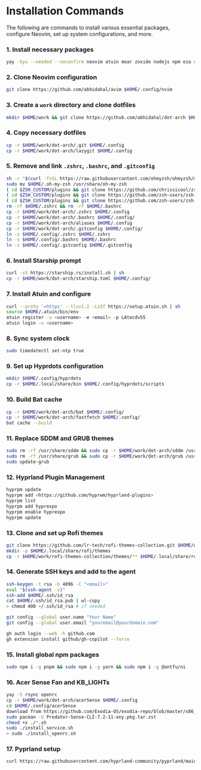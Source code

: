 # Installation Commands

The following are commands to install various essential packages, configure Neovim, set up system configurations, and more.

### 1. Install necessary packages

```bash
yay -Syu --needed --noconfirm neovim atuin moar zoxide nodejs npm eza ripgrep cheese lazygit fzf microsoft-edge-stable-bin bat lf silicon fd git-delta update-grub tesseract tesseract-data-eng ttf-joypixels tmux fastfetch openssh pipx pyprland cmake github-cli spicetify spicetify-cli spotify openvpn systemd-resolvconf zsh protonvpn nodejs-browser-sync docker docker-desktop zen-browser docker-compose yazi ffmpegthumbnailer p7zip jq poppler imagemagick update-grub cmake meson cpio cava
```

### 2. Clone Neovim configuration

```bash
git clone https://github.com/abhidahal/avim $HOME/.config/nvim
```

### 3. Create a `work` directory and clone dotfiles

```bash
mkdir $HOME/work && git clone https://github.com/abhidahal/dot-arch $HOME/work/dot-arch
```

### 4. Copy necessary dotfiles

```bash
cp -r $HOME/work/dot-arch/.git $HOME/.config
cp -r $HOME/work/dot-arch/lazygit $HOME/.config
```

### 5. Remove and link `.zshrc`, `.bashrc`, and `.gitconfig`

```bash
sh -c "$(curl -fsSL https://raw.githubusercontent.com/ohmyzsh/ohmyzsh/master/tools/install.sh)"
sudo mv $HOME/.oh-my-zsh /usr/share/oh-my-zsh
( cd $ZSH_CUSTOM/plugins && git clone https://github.com/chrissicool/zsh-256color )
( cd $ZSH_CUSTOM/plugins && git clone https://github.com/zsh-users/zsh-syntax-highlighting.git )
( cd $ZSH_CUSTOM/plugins && git clone https://github.com/zsh-users/zsh-autosuggestions)
rm -rf $HOME/.zshrc && rm -rf $HOME/.bashrc
cp -r $HOME/work/dot-arch/.zshrc $HOME/.config
cp -r $HOME/work/dot-arch/.bashrc $HOME/.config/
cp -r $HOME/work/dot-arch/aliases $HOME/.config
cp -r $HOME/work/dot-arch/.gitconfig $HOME/.config/
ln -s $HOME/.config/.zshrc $HOME/.zshrc
ln -s $HOME/.config/.bashrc $HOME/.bashrc
ln -s $HOME/.config/.gitconfig $HOME/.gitconfig
```

### 6. Install Starship prompt

```bash
curl -sS https://starship.rs/install.sh | sh
cp -r $HOME/work/dot-arch/starship.toml $HOME/.config/
```

### 7. Install Atuin and configure

```bash
curl --proto '=https' --tlsv1.2 -LsSf https://setup.atuin.sh | sh
source $HOME/.atuin/bin/env
atuin register -u <username> -e <email> -p LAtecdv55
atuin login -u <username>
```

### 8. Sync system clock

```bash
sudo timedatectl set-ntp true
```

### 9. Set up Hyprdots configuration

```bash
mkdir $HOME/.config/hyprdots
cp -r $HOME/.local/share/bin $HOME/.config/hyprdots/scripts
```

### 10. Build Bat cache

```bash
cp -r $HOME/work/dot-arch/bat $HOME/.config/
cp -r $HOME/work/dot-arch/fastfetch $HOME/.config/
bat cache --build
```

### 11. Replace SDDM and GRUB themes

```bash
sudo rm -rf /usr/share/sddm && sudo cp -r $HOME/work/dot-arch/sddm /usr/share
sudo rm -rf /usr/share/grub && sudo cp -r $HOME/work/dot-arch/grub /usr/share
sudo update-grub
```

### 12. Hyprland Plugin Management

```bash
hyprpm update
hyprpm add <https://github.com/hyprwm/hyprland-plugins>
hyprpm list
hyprpm add hyprexpo
hyprpm enable hyprexpo
hyprpm update
```

### 13. Clone and set up Rofi themes

```bash
git clone https://github.com/lr-tech/rofi-themes-collection.git $HOME/work
mkdir -p $HOME/.local/share/rofi/themes
cp -r $HOME/work/rofi-themes-collection/themes/** $HOME/.local/share/rofi/themes
```

### 14. Generate SSH keys and add to the agent

```bash
ssh-keygen -t rsa -b 4096 -C "<email>"
eval "$(ssh-agent -s)"
ssh-add $HOME/.ssh/id_rsa
cat $HOME/.ssh/id_rsa.pub | wl-copy
> chmod 400 ~/.ssh/id_rsa # if needed

git config --global user.name "Your Name"
git config --global user.email "youremail@yourdomain.com"

gh auth login --web -h github.com
gh extension install github/gh-copilot --force
```

### 15. Install global npm packages

```bash
sudo npm i -g pnpm && sudo npm i -g yarn && sudo npm i -g @antfu/ni
```

### 16. Acer Sense Fan and KB_LIGHTs

```bash
yay -S rsync openrc
cp -r $HOME/work/dot-arch/acerSense $HOME/.config
cd $HOME/.config/acerSense
download from https://github.com/Exodia-OS/exodia-repo/blob/master/x86_64/
sudo pacman -U Predator-Sense-CLI-7.2-11-any.pkg.tar.zst
chmod +x ./*.sh
sudo ./install_service.sh
> sudo ./install_openrc.sh
```

### 17. Pyprland setup

```bash
curl https://raw.githubusercontent.com/hyprland-community/pyprland/main/scripts/get-pypr | sh
```

